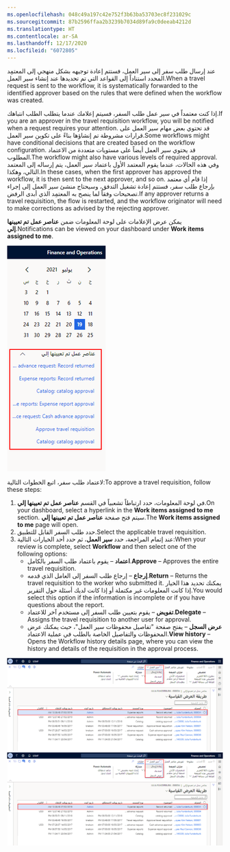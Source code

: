 ```yaml
---
ms.openlocfilehash: 048c49a197c42e752f3b63ba53703ec8f231029c
ms.sourcegitcommit: 87b2596ffaa2b3239b7034d89fa9c0deeab4212d
ms.translationtype: HT
ms.contentlocale: ar-SA
ms.lasthandoff: 12/17/2020
ms.locfileid: "6072805"
---
```

<span data-ttu-id="0ebe7-101">عند إرسال طلب سفر إلى سير العمل، فستتم إعادة توجيهه بشكل منهجي إلى المعتمِد المحدد استناداً إلى القواعد التي تم تحديدها عند إنشاء سير العمل.</span><span class="sxs-lookup"><span data-stu-id="0ebe7-101">When a travel request is sent to the workflow, it is systematically forwarded to the identified approver based on the rules that were defined when the workflow was created.</span></span>

<span data-ttu-id="0ebe7-102">إذا كنت معتمداً في سير عمل طلب السفر، فسيتم إعلامك عندما يتطلب الطلب انتباهك.</span><span class="sxs-lookup"><span data-stu-id="0ebe7-102">If you are an approver in the travel requisition workflow, you will be notified when a request requires your attention.</span></span> <span data-ttu-id="0ebe7-103">قد تحتوي بعض مهام سير العمل على قرارات مشروطة تم إنشاؤها بناءً على تكوين سير العمل.</span><span class="sxs-lookup"><span data-stu-id="0ebe7-103">Some workflows might have conditional decisions that are created based on the workflow configuration.</span></span> <span data-ttu-id="0ebe7-104">قد يحتوي سير العمل أيضاً على مستويات متعددة من الاعتماد المطلوب.</span><span class="sxs-lookup"><span data-stu-id="0ebe7-104">The workflow might also have various levels of required approval.</span></span> <span data-ttu-id="0ebe7-105">وفي هذه الحالات، عندما يقوم المعتمد الأول باعتماد سير العمل، يتم إرساله إلى المعتمد التالي، وهكذا.</span><span class="sxs-lookup"><span data-stu-id="0ebe7-105">In these cases, when the first approver has approved the workflow, it is then sent to the next approver, and so on.</span></span> <span data-ttu-id="0ebe7-106">إذا قام أي معتمد بإرجاع طلب سفر، فستتم إعادة تشغيل التدفق، وسيحتاج منشئ سير العمل إلى إجراء تصحيحات وفقاً لما ينصح به المعتمِد الذي أبدى الرفض.</span><span class="sxs-lookup"><span data-stu-id="0ebe7-106">If any approver returns a travel requisition, the flow is restarted, and the workflow originator will need to make corrections as advised by the rejecting approver.</span></span> 

<span data-ttu-id="0ebe7-107">يمكن عرض الإعلامات على لوحة المعلومات ضمن **عناصر عمل تم تعيينها إلي**.</span><span class="sxs-lookup"><span data-stu-id="0ebe7-107">Notifications can be viewed on your dashboard under **Work items assigned to me**.</span></span> 

![لقطة شاشة لقسم "عناصر عمل تم تعيينها إلي" في لوحة المعلومات.](../media/work-items-assigned-to-me-ss.png)
 
<span data-ttu-id="0ebe7-109">لاعتماد طلب سفر، اتبع الخطوات التالية:</span><span class="sxs-lookup"><span data-stu-id="0ebe7-109">To approve a travel requisition, follow these steps:</span></span>

1.  <span data-ttu-id="0ebe7-110">في لوحة المعلومات، حدد ارتباطاً تشعبياً في القسم **عناصر عمل تم تعيينها إلي**.</span><span class="sxs-lookup"><span data-stu-id="0ebe7-110">On your dashboard, select a hyperlink in the **Work items assigned to me** section.</span></span> <span data-ttu-id="0ebe7-111">سيتم فتح صفحة **عناصر عمل تم تعيينها إلي**.</span><span class="sxs-lookup"><span data-stu-id="0ebe7-111">The **Work items assigned to me** page will open.</span></span>
2.  <span data-ttu-id="0ebe7-112">حدد طلب السفر القابل للتطبيق.</span><span class="sxs-lookup"><span data-stu-id="0ebe7-112">Select the applicable travel requisition.</span></span>
3.  <span data-ttu-id="0ebe7-113">عند إتمام المراجعة، حدد **سير العمل**، ثم حدد أحد الخيارات التالية:</span><span class="sxs-lookup"><span data-stu-id="0ebe7-113">When your review is complete, select **Workflow** and then select one of the following options:</span></span>
    - <span data-ttu-id="0ebe7-114">**اعتماد** – يقوم باعتماد طلب السفر بالكامل.</span><span class="sxs-lookup"><span data-stu-id="0ebe7-114">**Approve** – Approves the entire travel requisition.</span></span> 
    - <span data-ttu-id="0ebe7-115">**إرجاع** – إرجاع طلب السفر إلى العامل الذي قدمه.</span><span class="sxs-lookup"><span data-stu-id="0ebe7-115">**Return** – Returns the travel requisition to the worker who submitted it.</span></span> <span data-ttu-id="0ebe7-116">يمكنك تحديد هذا الخيار إذا كانت المعلومات غير مكتملة أو إذا كانت لديك أسئلة حول التقرير.</span><span class="sxs-lookup"><span data-stu-id="0ebe7-116">You would select this option if the information is incomplete or if you have questions about the report.</span></span>
    - <span data-ttu-id="0ebe7-117">**تفويض** – يقوم بتعيين طلب السفر إلى مستخدم آخر للاعتماد.</span><span class="sxs-lookup"><span data-stu-id="0ebe7-117">**Delegate** – Assigns the travel requisition to another user for approval.</span></span> 
    - <span data-ttu-id="0ebe7-118">**عرض السجل** – يفتح صفحة "تفاصيل محفوظات سير العمل"، حيث يمكنك عرض المحفوظات والتفاصيل الخاصة بالطلب في عملية الاعتماد.</span><span class="sxs-lookup"><span data-stu-id="0ebe7-118">**View history** – Opens the Workflow history details page, where you can view the history and details of the requisition in the approval process.</span></span>

<span data-ttu-id="0ebe7-119">[![لقطة شاشة لعملية كيفية اعتماد طلب سفر.](../media/approve-travel-requisition-ss.png)](../media/approve-travel-requisition-ss.png#lightbox)</span><span class="sxs-lookup"><span data-stu-id="0ebe7-119">[![Screenshot of the process of how to approve a travel requisition.](../media/approve-travel-requisition-ss.png)](../media/approve-travel-requisition-ss.png#lightbox)</span></span>
 

